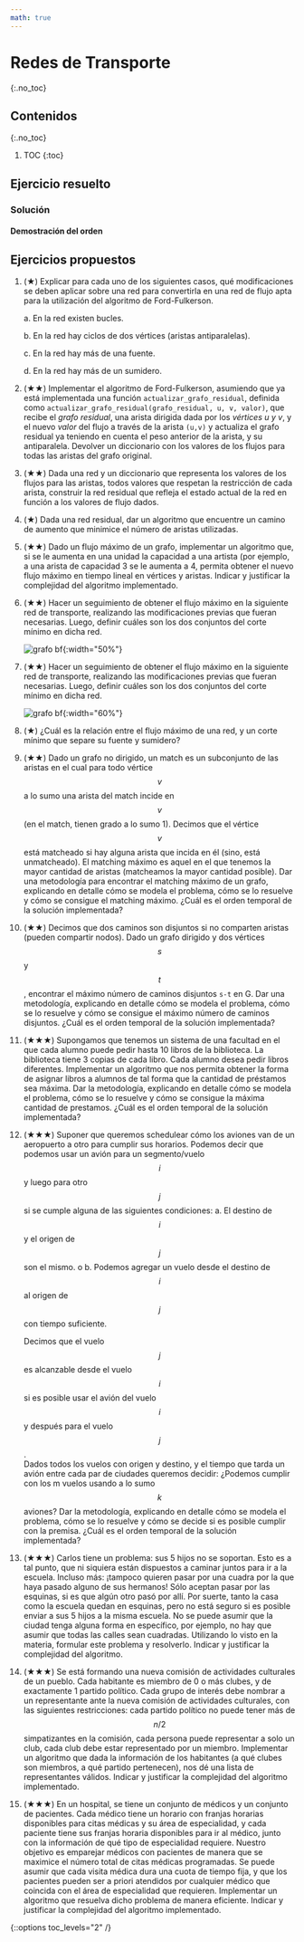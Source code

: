 ```yaml
---
math: true
---
```


# Redes de Transporte
{:.no_toc}


## Contenidos
{:.no_toc}

1. TOC
{:toc}


## Ejercicio resuelto

### Solución

#### Demostración del orden

## Ejercicios propuestos

1.  (★) Explicar para cada uno de los siguientes casos, qué modificaciones se deben aplicar sobre una red para convertirla en 
    una red de flujo apta para la utilización del algoritmo de Ford-Fulkerson.

    a. En la red existen bucles. 

    b. En la red hay ciclos de dos vértices (aristas antiparalelas). 

    c. En la red hay más de una fuente. 

    d. En la red hay más de un sumidero. 

1.  (★★) Implementar el algoritmo de Ford-Fulkerson, asumiendo que ya está implementada una función `actualizar_grafo_residual`, 
    definida como `actualizar_grafo_residual(grafo_residual, u, v, valor)`, que recibe el _grafo residual_, una arista dirigida dada 
    por los _vértices u y v_, y el nuevo _valor_ del flujo a través de la arista `(u,v)` y actualiza el grafo residual ya teniendo en 
    cuenta el peso anterior de la arista, y su antiparalela. Devolver un diccionario con los valores de los flujos para todas las 
    aristas del grafo original.

1.  (★★) Dada una red y un diccionario que representa los valores de los flujos para las aristas, todos valores que respetan la 
    restricción de cada arista, construir la red residual que refleja el estado actual de la red en función a los valores de flujo dados.

1.  (★) Dada una red residual, dar un algoritmo que encuentre un camino de aumento que minimice el número de aristas utilizadas.

1.  (★★) Dado un flujo máximo de un grafo, implementar un algoritmo que, si se le aumenta en una unidad la capacidad a una 
    artista (por ejemplo, a una arista de capacidad 3 se le aumenta a 4, permita obtener el nuevo flujo máximo en tiempo lineal 
    en vértices y aristas. Indicar y justificar la complejidad del algoritmo implementado.

1.  (★★) Hacer un seguimiento de obtener el flujo máximo en la siguiente red de transporte, realizando las modificaciones previas 
    que fueran necesarias. Luego, definir cuáles son los dos conjuntos del corte mínimo en dicha red.

    ![grafo bf](../../assets/img/ejercicios/flujo1.png){:width="50%"}

1.  (★★) Hacer un seguimiento de obtener el flujo máximo en la siguiente red de transporte, realizando las modificaciones previas 
    que fueran necesarias. Luego, definir cuáles son los dos conjuntos del corte mínimo en dicha red.

    ![grafo bf](../../assets/img/ejercicios/flujo2.png){:width="60%"}

1.  (★) ¿Cuál es la relación entre el flujo máximo de una red, y un corte mínimo que separe su fuente y sumidero?

1.  (★★) Dado un grafo no dirigido, un match es un subconjunto de las aristas en el cual para todo vértice $$v$$ a lo sumo una arista 
    del match incide en $$v$$ (en el match, tienen grado a lo sumo 1). Decimos que el vértice $$v$$ está matcheado si hay alguna arista que 
    incida en él (sino, está unmatcheado). El matching máximo es aquel en el que tenemos la mayor cantidad de aristas (matcheamos la 
    mayor cantidad posible). Dar una metodología para encontrar el matching máximo de un grafo, explicando en detalle cómo se modela 
    el problema, cómo se lo resuelve y cómo se consigue el matching máximo. ¿Cuál es el orden temporal de la solución implementada?

1.  (★★) Decimos que dos caminos son disjuntos si no comparten aristas (pueden compartir nodos). Dado un grafo dirigido y dos vértices 
    $$s$$ y $$t$$, encontrar el máximo número de caminos disjuntos `s-t` en G. Dar una metodología, explicando en detalle cómo se modela el problema, 
    cómo se lo resuelve y cómo se consigue el máximo número de caminos disjuntos. ¿Cuál es el orden temporal de la solución implementada?

1.  (★★★) Supongamos que tenemos un sistema de una facultad en el que cada alumno puede pedir hasta 10 libros de la biblioteca. La biblioteca 
    tiene 3 copias de cada libro. Cada alumno desea pedir libros diferentes. Implementar un algoritmo que nos permita obtener la forma de 
    asignar libros a alumnos de tal forma que la cantidad de préstamos sea máxima. Dar la metodología, explicando en detalle cómo se modela 
    el problema, cómo se lo resuelve y cómo se consigue la máxima cantidad de prestamos. ¿Cuál es el orden temporal de la solución implementada?

1.  (★★★) Suponer que queremos schedulear cómo los aviones van de un aeropuerto a otro para cumplir sus horarios. Podemos decir que podemos 
    usar un avión para un segmento/vuelo $$i$$ y luego para otro $$j$$ si se cumple alguna de las siguientes condiciones: 
    a. El destino de $$i$$ y el origen de $$j$$ son el mismo. o
    b. Podemos agregar un vuelo desde el destino de $$i$$ al origen de $$j$$ con tiempo suficiente. 

    Decimos que el vuelo $$j$$ es alcanzable desde el vuelo $$i$$ si es posible usar el avión del vuelo $$i$$ y después para el vuelo $$j$$.  
    Dados todos los vuelos con origen y destino, y el tiempo que tarda un avión entre cada par de ciudades queremos decidir: ¿Podemos 
    cumplir con los m vuelos usando a lo sumo $$k$$ aviones? Dar la metodología, explicando en detalle cómo se modela el problema, 
    cómo se lo resuelve y cómo se decide si es posible cumplir con la premisa. ¿Cuál es el orden temporal de la solución implementada?

1.  (★★★) Carlos tiene un problema: sus 5 hijos no se soportan. Esto es a tal punto, que ni siquiera están dispuestos a caminar 
    juntos para ir a la escuela. Incluso más: ¡tampoco quieren pasar por una cuadra por la que haya pasado alguno de sus 
    hermanos! Sólo aceptan pasar por las esquinas, si es que algún otro pasó por allí. Por suerte, tanto la casa como la 
    escuela quedan en esquinas, pero no está seguro si es posible enviar a sus 5 hijos a la misma escuela. No se puede asumir que
    la ciudad tenga alguna forma en específico, por ejemplo, no hay que asumir que todas las calles sean cuadradas. Utilizando lo 
    visto en la materia, formular este problema y resolverlo. Indicar y justificar la complejidad del algoritmo.

1.  (★★★) Se está formando una nueva comisión de actividades culturales de un pueblo. Cada habitante es miembro de 0 o más 
    clubes, y de exactamente 1 partido político. Cada grupo de interés debe nombrar a un representante ante la nueva 
    comisión de actividades culturales, con las siguientes restricciones: cada partido político no puede tener más de $$n/2$$ 
    simpatizantes en la comisión, cada persona puede representar a solo un club, cada club debe estar representado por 
    un miembro. Implementar un algoritmo que dada la información de los habitantes (a qué clubes son miembros, a 
    qué partido pertenecen), nos dé una lista de representantes válidos. Indicar y justificar la complejidad del algoritmo 
    implementado.

1.  (★★★) En un hospital, se tiene un conjunto de médicos y un conjunto de pacientes. Cada médico tiene un horario con franjas 
    horarias disponibles para citas médicas y su área de especialidad, y cada paciente tiene sus franjas horaria disponibles para 
    ir al médico, junto con la información de qué tipo de especialidad requiere. Nuestro objetivo es emparejar médicos con pacientes 
    de manera que se maximice el número total de citas médicas programadas. Se puede asumir que cada visita médica dura una cuota de 
    tiempo fija, y que los pacientes pueden ser a priori atendidos por cualquier médico que coincida con el área de especialidad que 
    requieren. Implementar un algoritmo que resuelva dicho problema de manera eficiente. Indicar y justificar la complejidad del 
    algoritmo implementado.

{::options toc_levels="2" /}
